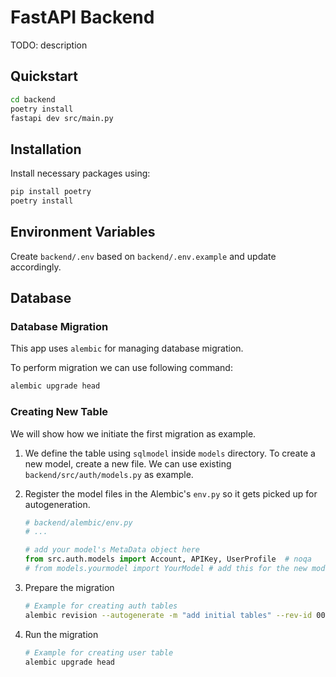# FastAPI Backend

TODO: description

## Quickstart
```bash
cd backend
poetry install
fastapi dev src/main.py
```

## Installation
Install necessary packages using:
```bash
pip install poetry
poetry install
```

## Environment Variables
Create `backend/.env` based on `backend/.env.example` and update accordingly.

## Database

### Database Migration
This app uses `alembic` for managing database migration.

To perform migration we can use following command:
```bash
alembic upgrade head
```

### Creating New Table
We will show how we initiate the first migration as example.

1. We define the table using `sqlmodel` inside `models` directory. To create a new model, create a new file. We can use existing `backend/src/auth/models.py` as example.

2. Register the model files in the Alembic's `env.py` so it gets picked up for autogeneration.
    ```py
    # backend/alembic/env.py
    # ...

    # add your model's MetaData object here
    from src.auth.models import Account, APIKey, UserProfile  # noqa
    # from models.yourmodel import YourModel # add this for the new model
    ```

3. Prepare the migration
    ```bash
    # Example for creating auth tables
    alembic revision --autogenerate -m "add initial tables" --rev-id 001
    ```

4. Run the migration
    ```bash
    # Example for creating user table
    alembic upgrade head
    ```
